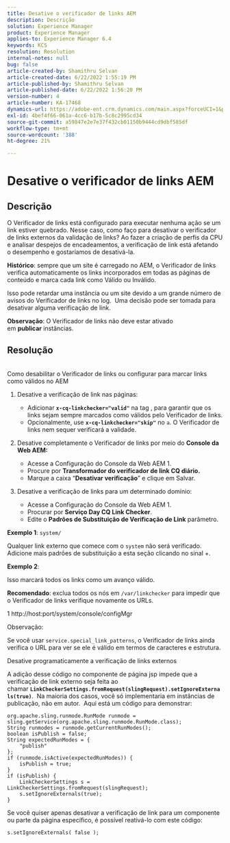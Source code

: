 ```yaml
---
title: Desative o verificador de links AEM
description: Descrição
solution: Experience Manager
product: Experience Manager
applies-to: Experience Manager 6.4
keywords: KCS
resolution: Resolution
internal-notes: null
bug: false
article-created-by: Shamithru Selvan
article-created-date: 6/22/2022 1:55:19 PM
article-published-by: Shamithru Selvan
article-published-date: 6/22/2022 1:56:20 PM
version-number: 4
article-number: KA-17468
dynamics-url: https://adobe-ent.crm.dynamics.com/main.aspx?forceUCI=1&pagetype=entityrecord&etn=knowledgearticle&id=ae18d9f1-32f2-ec11-bb3d-6045bd01576a
exl-id: 4bef4f66-061a-4cc6-b17b-5c8c2995cd34
source-git-commit: a59847e2e7e37f432cb01150b9444cd9dbf585df
workflow-type: tm+mt
source-wordcount: '388'
ht-degree: 21%

---
```


# Desative o verificador de links AEM

## Descrição

O Verificador de links está configurado para executar nenhuma ação se um link estiver quebrado. Nesse caso, como faço para desativar o verificador de links externos da validação de links? Ao fazer a criação de perfis da CPU e analisar despejos de encadeamentos, a verificação de link está afetando o desempenho e gostaríamos de desativá-la.

<b>Histórico</b>: sempre que um site é carregado no AEM, o Verificador de links verifica automaticamente os links incorporados em todas as páginas de conteúdo e marca cada link como Válido ou Inválido.

Isso pode retardar uma instância ou um site devido a um grande número de avisos do Verificador de links no log.  Uma decisão pode ser tomada para desativar alguma verificação de link.

<b>Observação</b>: O Verificador de links não deve estar ativado em <b>publicar</b> instâncias.

## Resolução

<br>Como desabilitar o Verificador de links ou configurar para marcar links como válidos no AEM

1. Desative a verificação de link nas páginas:

   - Adicionar <b>`x-cq-linkchecker="valid"`</b> na tag , para garantir que os links sejam sempre marcados como válidos pelo Verificador de links.
   - Opcionalmente, use <b>`x-cq-linkchecker="skip"`</b> no `a`. O Verificador de links nem sequer verificará a validade.

2. Desative completamente o Verificador de links por meio do <b>Console da Web AEM:</b>

   - Acesse a Configuração do Console da Web AEM 1.
   - Procure por <b>Transformador do verificador de link CQ diário.</b>
   - Marque a caixa “<b>Desativar verificação</b>” e clique em Salvar.

3. Desative a verificação de links para um determinado domínio:

   - Acesse a Configuração do Console da Web AEM 1.
   - Procurar por <b>Serviço Day CQ Link Checker</b>.
   - Edite o <b>Padrões de Substituição de Verificação de Link</b> parâmetro.

<b>Exemplo 1</b>: `system/`

Qualquer link externo que comece com o `system` não será verificado.  Adicione mais padrões de substituição a esta seção clicando no sinal +.

<b>Exemplo 2</b>:

Isso marcará todos os links como um avanço válido.

<b>Recomendado</b>: exclua todos os nós em `/var/linkchecker` para impedir que o Verificador de links verifique novamente os URLs.

1 http://host:port/system/console/configMgr

Observação:

Se você usar `service.special_link_patterns`, o Verificador de links ainda verifica o URL para ver se ele é válido em termos de caracteres e estrutura.

Desative programaticamente a verificação de links externos

A adição desse código no componente de página jsp impede que a verificação de link externo seja feita ao chamar <b>`LinkCheckerSettings.fromRequest(slingRequest).setIgnoreExternals(true)`</b>.  Na maioria dos casos, você só implementaria em instâncias de publicação, não em autor.  Aqui está um código para demonstrar:

```
org.apache.sling.runmode.RunMode runmode = sling.getService(org.apache.sling.runmode.RunMode.class);
String runmodes = runmode.getCurrentRunModes();
boolean isPublish = false;
String expectedRunModes = {
    "publish"
};
if (runmode.isActive(expectedRunModes)) {
    isPublish = true;
}
if (isPublish) {
    LinkCheckerSettings s = LinkCheckerSettings.fromRequest(slingRequest);
    s.setIgnoreExternals(true);
}
```

Se você quiser apenas desativar a verificação de link para um componente ou parte da página específico, é possível reativá-lo com este código:

```
s.setIgnoreExternals( false );
```
